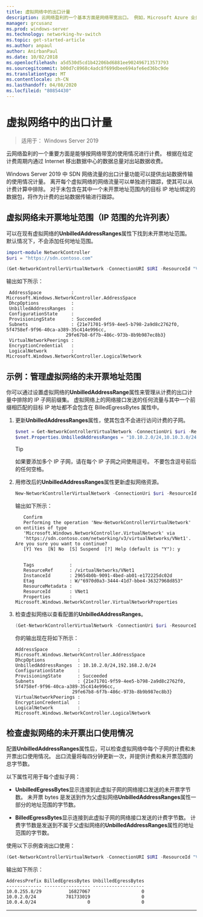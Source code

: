 ```yaml
---
title: 虚拟网络中的出口计量
description: 云网络盈利的一个基本方面是网络带宽出口。 例如，Microsoft Azure 业务模型中的出站数据传输。 根据在给定计费周期内通过 Internet 从 Azure 数据中心移出的数据总量对出站数据收费。
manager: grcusanz
ms.prod: windows-server
ms.technology: networking-hv-switch
ms.topic: get-started-article
ms.author: anpaul
author: AnirbanPaul
ms.date: 10/02/2018
ms.openlocfilehash: a5d530d5cd1b42206bd6881ee902496713573793
ms.sourcegitcommit: b00d7c8968c4adc8f699dbee694afe6ed36bc9de
ms.translationtype: MT
ms.contentlocale: zh-CN
ms.lasthandoff: 04/08/2020
ms.locfileid: "80854430"
---
```

# <a name="egress-metering-in-a-virtual-network"></a>虚拟网络中的出口计量

>适用于： Windows Server 2019


云网络盈利的一个重要方面是能够按网络带宽的使用情况进行计费。 根据在给定计费周期内通过 Internet 移出数据中心的数据总量对出站数据收费。

Windows Server 2019 中 SDN 网络流量的出口计量功能可以提供出站数据传输的使用情况计量。 离开每个虚拟网络的网络流量可以单独进行跟踪，使其可以从计费计算中排除。 对于未包含在其中一个未开票地址范围内的目标 IP 地址绑定的数据包，将作为计费的出站数据传输进行跟踪。

## <a name="virtual-network-unbilled-address-ranges-whitelist-of-ip-ranges"></a>虚拟网络未开票地址范围（IP 范围的允许列表）

可以在现有虚拟网络的**UnbilledAddressRanges**属性下找到未开票地址范围。 默认情况下，不会添加任何地址范围。

   ```PowerShell
   import-module NetworkController
   $uri = "https://sdn.contoso.com"

   (Get-NetworkControllerVirtualNetwork -ConnectionURI $URI -ResourceId "VNet1").properties
   ```

输出如下所示：
   ```
    AddressSpace           : Microsoft.Windows.NetworkController.AddressSpace
    DhcpOptions            :
    UnbilledAddressRanges  :
    ConfigurationState     :
    ProvisioningState      : Succeeded
    Subnets                : {21e71701-9f59-4ee5-b798-2a9d8c2762f0, 5f4758ef-9f96-40ca-a389-35c414e996cc,
                         29fe67b8-6f7b-486c-973b-8b9b987ec8b3}
    VirtualNetworkPeerings :
    EncryptionCredential   :
    LogicalNetwork         : Microsoft.Windows.NetworkController.LogicalNetwork
   ```


## <a name="example-manage-the-unbilled-address-ranges-of-a-virtual-network"></a>示例：管理虚拟网络的未开票地址范围

你可以通过设置虚拟网络的**UnbilledAddressRange**属性来管理从计费的出口计量中排除的 IP 子网前缀集。  虚拟网络上的网络接口发送的任何流量与其中一个前缀相匹配的目标 IP 地址都不会包含在 BilledEgressBytes 属性中。

1.  更新**UnbilledAddressRanges**属性，使其包含不会进行访问计费的子网。

    ```PowerShell
    $vnet = Get-NetworkControllerVirtualNetwork -ConnectionUri $uri -ResourceID "VNet1"
    $vnet.Properties.UnbilledAddressRanges = "10.10.2.0/24,10.10.3.0/24"
    ```

    >[!TIP]
    >如果要添加多个 IP 子网，请在每个 IP 子网之间使用逗号。  不要包含逗号前后的任何空格。

2.  用修改后的**UnbilledAddressRanges**属性更新虚拟网络资源。

    ```PowerShell
    New-NetworkControllerVirtualNetwork -ConnectionUri $uri -ResourceId "VNet1" -Properties $unbilled.Properties -PassInnerException
    ```

    输出如下所示：
      ```
         Confirm
         Performing the operation 'New-NetworkControllerVirtualNetwork' on entities of type
         'Microsoft.Windows.NetworkController.VirtualNetwork' via
         'https://sdn.contoso.com/networking/v3/virtualNetworks/VNet1'. Are you sure you want to continue?
         [Y] Yes  [N] No  [S] Suspend  [?] Help (default is "Y"): y


         Tags             :
         ResourceRef      : /virtualNetworks/VNet1
         InstanceId       : 29654b0b-9091-4bed-ab01-e172225dc02d
         Etag             : W/"6970d0a3-3444-41d7-bbe4-36327968d853"
         ResourceMetadata :
         ResourceId       : VNet1
         Properties       : Microsoft.Windows.NetworkController.VirtualNetworkProperties
      ```


3. 检查虚拟网络以查看配置的**UnbilledAddressRanges**。

   ```PowerShell
   (Get-NetworkControllerVirtualNetwork -ConnectionUri $uri -ResourceID "VNet1").properties
   ```

   你的输出现在将如下所示：
   ```
   AddressSpace           : Microsoft.Windows.NetworkController.AddressSpace
   DhcpOptions            :
   UnbilledAddressRanges  : 10.10.2.0/24,192.168.2.0/24
   ConfigurationState     :
   ProvisioningState      : Succeeded
   Subnets                : {21e71701-9f59-4ee5-b798-2a9d8c2762f0, 5f4758ef-9f96-40ca-a389-35c414e996cc,
                        29fe67b8-6f7b-486c-973b-8b9b987ec8b3}
   VirtualNetworkPeerings :
   EncryptionCredential   :
   LogicalNetwork         : Microsoft.Windows.NetworkController.LogicalNetwork
   ```

## <a name="check-the-billed-the-unbilled-egress-usage-of-a-virtual-network"></a>检查虚拟网络的未开票出口使用情况

配置**UnbilledAddressRanges**属性后，可以检查虚拟网络中每个子网的计费和未开票出口使用情况。 出口流量将每四分钟更新一次，并提供计费和未开票范围的总字节数。

以下属性可用于每个虚拟子网：

-   **UnbilledEgressBytes**显示连接到此虚拟子网的网络接口发送的未开票字节数。 未开票 bytes 是发送到作为父虚拟网络**UnbilledAddressRanges**属性一部分的地址范围的字节数。

-   **BilledEgressBytes**显示连接到此虚拟子网的网络接口发送的计费字节数。 计费字节数是发送到不属于父虚拟网络的**UnbilledAddressRanges**属性的地址范围的字节数。

使用以下示例查询出口使用：

```PowerShell
(Get-NetworkControllerVirtualNetwork -ConnectionURI $URI -ResourceId "VNet1").properties.subnets.properties | ft AddressPrefix,BilledEgressBytes,UnbilledEgressBytes
```

输出如下所示：
```
AddressPrefix BilledEgressBytes UnbilledEgressBytes
------------- ----------------- -------------------
10.0.255.8/29          16827067                   0
10.0.2.0/24           781733019                   0
10.0.4.0/24                   0                   0
```


---
